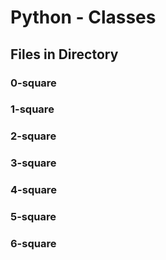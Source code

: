 # Python - Classes

## Files in Directory

### 0-square
### 1-square
### 2-square
### 3-square
### 4-square
### 5-square
### 6-square

